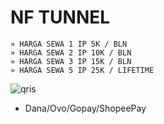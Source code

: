 # NF TUNNEL 
```
» 𝙷𝙰𝚁𝙶𝙰 𝚂𝙴𝚆𝙰 𝟷 𝙸𝙿 𝟻𝙺 / 𝙱𝙻𝙽 
» 𝙷𝙰𝚁𝙶𝙰 𝚂𝙴𝚆𝙰 𝟸 𝙸𝙿 𝟷𝟶𝙺 / 𝙱𝙻𝙽 
» 𝙷𝙰𝚁𝙶𝙰 𝚂𝙴𝚆𝙰 𝟹 𝙸𝙿 𝟷𝟻𝙺 / 𝙱𝙻𝙽 
» 𝙷𝙰𝚁𝙶𝙰 𝚂𝙴𝚆𝙰 𝟻 𝙸𝙿 𝟸𝟻𝙺 / 𝙻𝙸𝙵𝙴𝚃𝙸𝙼𝙴 
```
![qris](https://github.com/NFTUNNEL/tunnel/main/G903728607-0703A01.png)
- Dana/Ovo/Gopay/ShopeePay
 
